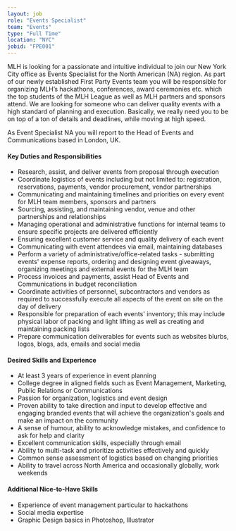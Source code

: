 ```yaml
---
layout: job
role: "Events Specialist"
team: "Events"
type: "Full Time"
location: "NYC"
jobid: "FPE001"
---
```


MLH is looking for a passionate and intuitive individual to join our New York
City office as Events Specialist for the North American (NA) region. As part
of our newly established First Party Events team you will be responsible for
organizing MLH’s hackathons, conferences, award ceremonies etc. which the top
students of the MLH League as well as MLH partners and sponsors attend. We are
looking for someone who can deliver quality events with a high standard of
planning and execution. Basically, we really need you to be on top of a ton of
details and deadlines, while moving at high speed.

As Event Specialist NA you will report to the Head of Events and
Communications based in London, UK.

#### Key Duties and Responsibilities

 - Research, assist, and deliver events from proposal through execution
 - Coordinate logistics of events including but not limited to: registration,
   reservations, payments, vendor procurement, vendor partnerships
 - Communicating and maintaining timelines and priorities on every event for
   MLH team members, sponsors and partners
 - Sourcing, assisting, and maintaining vendor, venue and other partnerships
   and relationships
 - Managing operational and administrative functions for internal teams to
   ensure specific projects are delivered efficiently
 - Ensuring excellent customer service and quality delivery of each event
 - Communicating with event attendees via email, maintaining databases
 - Perform a variety of administrative/office-related tasks - submitting
   events' expense reports, ordering and designing event giveaways, organizing
   meetings and external events for the MLH team
 - Process invoices and payments, assist Head of Events and Communications in
   budget reconciliation
 - Coordinate activities of personnel, subcontractors and vendors as required
   to successfully execute all aspects of the event on site on the day of
   delivery
 - Responsible for preparation of each events' inventory; this may include
   physical labor of packing and light lifting as well as creating and
   maintaining packing lists
 - Prepare communication deliverables for events such as websites blurbs,
   logos, blogs, ads, emails and social media

#### Desired Skills and Experience

 - At least 3 years of experience in event planning
 - College degree in aligned fields such as Event Management, Marketing,
   Public Relations or Communications
 - Passion for organization, logistics and event design
 - Proven ability to take direction and input to develop effective and
   engaging branded events that will achieve the organization's goals and make
   an impact on the community
 - A sense of humour, ability to acknowledge mistakes, and confidence to ask
   for help and clarity
 - Excellent communication skills, especially through email
 - Ability to multi-task and prioritize activities effectively and quickly
 - Common sense assessment of logistics based on changing priorities
 - Ability to travel across North America and occasionally globally, work
   weekends

#### Additional Nice-to-Have Skills

 - Experience of event management particular to hackathons
 - Social media expertise
 - Graphic Design basics in Photoshop, Illustrator
